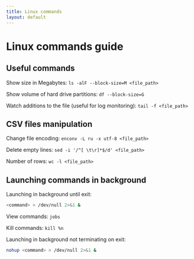 ```yaml
---
title: Linux commands
layout: default
---
```


Linux commands guide
====================

Useful commands
---------------

   Show size in Megabytes: `ls -alF --block-size=M <file_path>`
   
   Show volume of hard drive partitions: `df --block-size=G` 
   
   Watch additions to the file (useful for log monitoring): `tail -f <file_path>`


CSV files manipulation
----------------------

   Change file encoding: `enconv -L ru -x utf-8 <file_path>`
   
   Delete empty lines: `sed -i '/^[ \t\r]*$/d' <file_path>`
   
   Number of rows: `wc -l <file_path>`
   
   
Launching commands in background
--------------------------------

   Launching in background until exit:
   ```bash
   <command> > /dev/null 2>&1 &
   ```
   
   View commands: `jobs`
   
   Kill commands: `kill %n`
   
   Launching in background not terminating on exit:
   ```bash
   nohup <command> > /dev/null 2>&1 &
   ```
   
<!--`sed` usage-->
<!--------------->

